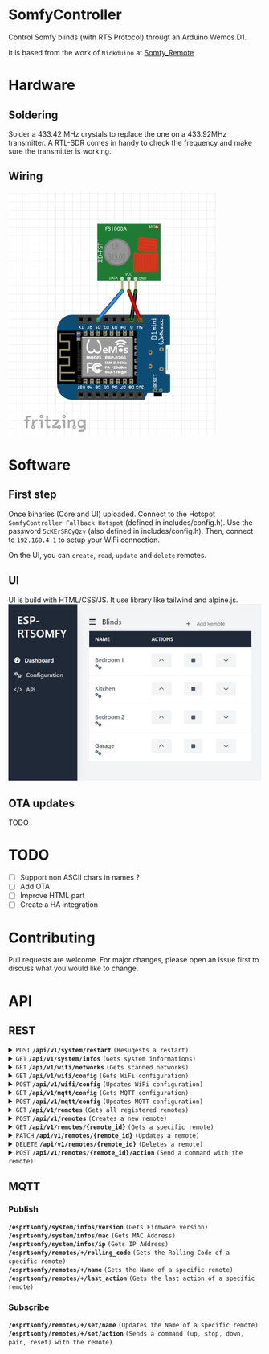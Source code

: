 # SomfyController
Control Somfy blinds (with RTS Protocol) througt an Arduino Wemos D1.

It is based from the work of `Nickduino` at [Somfy_Remote](https://github.com/Nickduino/Somfy_Remote)

# Hardware
## Soldering
Solder a 433.42 MHz crystals to replace the one on a 433.92MHz transmitter. A RTL-SDR comes in handy to check the frequency and make sure the transmitter is working.

## Wiring
![Wiring](./doc/wiring.jpg)

# Software
## First step
Once binaries (Core and UI) uploaded. Connect to the Hotspot `SomfyController Fallback Hotspot` (defined in includes/config.h). Use the password `5cKErSRCyQzy` (also defined in includes/config.h). Then, connect to `192.168.4.1` to setup your WiFi connection.

On the UI, you can `create`, `read`, `update` and `delete` remotes.

## UI
UI is build with HTML/CSS/JS. It use library like tailwind and alpine.js.
![UI](./doc/ui.jpg)

## OTA updates
TODO

# TODO
- [ ] Support non ASCII chars in names ?
- [ ] Add OTA
- [ ] Improve HTML part
- [ ] Create a HA integration

# Contributing
Pull requests are welcome. For major changes, please open an issue first to discuss what you would like to change.

# API
## REST

</details>

<details>
 <summary><code>POST</code> <code><b>/api/v1/system/restart</b></code> <code>(Resuqests a restart)</code></summary>

##### Parameters

> None

##### Responses

> | http code     | content-type                      | response                                                            |
> |---------------|-----------------------------------|---------------------------------------------------------------------|
> | `200`         | `application/json`                | `{"message":"Restart requested."}`                            |
> | `400`         | `application/json`                | `{"message":"error"}`                            |

##### Example cURL

> ```javascript
>  curl -X POST -H "application/x-www-form-urlencoded" http://192.168.4.1/api/v1/system/restart
> ```

</details>

<details>
 <summary><code>GET</code> <code><b>/api/v1/system/infos</b></code> <code>(Gets system informations)</code></summary>

##### Parameters

> None

##### Responses

> | http code     | content-type                      | response                                                            |
> |---------------|-----------------------------------|---------------------------------------------------------------------|
> | `200`         | `application/json`                | JSON string                                                         |

##### Example cURL

> ```javascript
>  curl -X GET -H "application/x-www-form-urlencoded" http://192.168.4.1/api/v1/system/infos
> ```

</details>

<details>
 <summary><code>GET</code> <code><b>/api/v1/wifi/networks</b></code> <code>(Gets scanned networks)</code></summary>

##### Parameters

> None

##### Responses

> | http code     | content-type                      | response                                                            |
> |---------------|-----------------------------------|---------------------------------------------------------------------|
> | `200`         | `application/json`                | JSON string                                                         |

##### Example cURL

> ```javascript
>  curl -X GET -H "application/x-www-form-urlencoded" http://192.168.4.1/api/v1/wifi/networks
> ```

</details>

<details>
 <summary><code>GET</code> <code><b>/api/v1/wifi/config</b></code> <code>(Gets WiFi configuration)</code></summary>

##### Parameters

> None

##### Responses

> | http code     | content-type                      | response                                                            |
> |---------------|-----------------------------------|---------------------------------------------------------------------|
> | `200`         | `application/json`                | JSON string                                                         |

##### Example cURL

> ```javascript
>  curl -X GET -H "application/x-www-form-urlencoded" http://192.168.4.1/api/v1/wifi/config
> ```

</details>

<details>
 <summary><code>POST</code> <code><b>/api/v1/wifi/config</b></code> <code>(Updates WiFi configuration)</code></summary>

##### Parameters

> | name      |  type      | data type               | description                                                           |
> |-----------|------------|-------------------------|-----------------------------------------------------------------------|
> | ssid      |  required  | string                  | The SSID of the network to connect  |
> | password  |  optional | string                  | The Password of the network to connect  |

##### Responses

> | http code     | content-type                      | response                                                            |
> |---------------|-----------------------------------|---------------------------------------------------------------------|
> | `200`         | `application/json`                | `{"ssid":"foo","password":"bar"}`                            |
> | `400`         | `application/json`                | `{"message":"error"}`                            |

##### Example cURL

> ```javascript
>  curl -X POST -H "application/x-www-form-urlencoded" -d "ssid=foo&password=bar" http://192.168.4.1/api/v1/wifi/config
> ```

</details>

<details>
 <summary><code>GET</code> <code><b>/api/v1/mqtt/config</b></code> <code>(Gets MQTT configuration)</code></summary>

##### Parameters

> None

##### Responses

> | http code     | content-type                      | response                                                            |
> |---------------|-----------------------------------|---------------------------------------------------------------------|
> | `200`         | `application/json`                | JSON string                                                         |

##### Example cURL

> ```javascript
>  curl -X GET -H "application/x-www-form-urlencoded" http://192.168.4.1/api/v1/mqtt/config
> ```

</details>

<details>
 <summary><code>POST</code> <code><b>/api/v1/mqtt/config</b></code> <code>(Updates MQTT configuration)</code></summary>

##### Parameters

> | name      |  type      | data type               | description                                                           |
> |-----------|------------|-------------------------|-----------------------------------------------------------------------|
> | enabled   |  required  | bool                  | Enable or not MQTT  |
> | broker    |  required  | string                | The MQTT server address  |
> | port      |  required  | int                   | The port of MQTT server  |
> | username  |  optional  | string                | Login to connect to the server  |
> | password  |  optional  | string                | Password to connect to the server  |

##### Responses

> | http code     | content-type                      | response                                                            |
> |---------------|-----------------------------------|---------------------------------------------------------------------|
> | `200`         | `application/json`                | `{"enabled":true, "broker": "", "port": 42, "username": "", "password":""}`                            |
> | `400`         | `application/json`                | `{"message":"error"}`                            |

##### Example cURL

> ```javascript
>  curl -X POST -H "application/x-www-form-urlencoded" -d "enabled=true&broker=bar&port=42&username=&password=" http://192.168.4.1/api/v1/mqtt/config
> ```

</details>

<details>
 <summary><code>GET</code> <code><b>/api/v1/remotes</b></code> <code>(Gets all registered remotes)</code></summary>

##### Parameters

> None

##### Responses

> | http code     | content-type                      | response                                                            |
> |---------------|-----------------------------------|---------------------------------------------------------------------|
> | `200`         | `application/json`                | JSON string                                                         |

##### Example cURL

> ```javascript
>  curl -X GET -H "application/x-www-form-urlencoded" http://192.168.4.1/api/v1/remotes
> ```

</details>

<details>
 <summary><code>POST</code> <code><b>/api/v1/remotes</b></code> <code>(Creates a new remote)</code></summary>

##### Parameters

> | name      |  type      | data type               | description                                                           |
> |-----------|------------|-------------------------|-----------------------------------------------------------------------|
> | name      |  required  | string                  | Name of the remote  |

##### Responses

> | http code     | content-type                      | response                                                            |
> |---------------|-----------------------------------|---------------------------------------------------------------------|
> | `201`         | `application/json`                | `{"name":"foo", "id": 42, "rolling_code": 42}`                            |
> | `400`         | `application/json`                | `{"message":"error"}`                            |

##### Example cURL

> ```javascript
>  curl -X POST -H "application/x-www-form-urlencoded" -d "name=foo" http://192.168.4.1/api/v1/remotes
> ```

</details>

<details>
 <summary><code>GET</code> <code><b>/api/v1/remotes/{remote_id}</b></code> <code>(Gets a specific remote)</code></summary>

##### Parameters

> None

##### Responses

> | http code     | content-type                      | response                                                            |
> |---------------|-----------------------------------|---------------------------------------------------------------------|
> | `200`         | `application/json`                | JSON string                                                         |
> | `400`         | `application/json`                | `{"message":"error"}`                            |

##### Example cURL

> ```javascript
>  curl -X GET -H "application/x-www-form-urlencoded" http://192.168.4.1/api/v1/remotes/0
> ```

</details>

<details>
 <summary><code>PATCH</code> <code><b>/api/v1/remotes/{remote_id}</b></code> <code>(Updates a remote)</code></summary>

##### Parameters

> | name          |  type      | data type               | description                                                           |
> |---------------|------------|-------------------------|-----------------------------------------------------------------------|
> | name          |  optional  | string                  | Name of the remote  |
> | rolling_code  |  optional  | int                  | Rolling code of the remote  (Not implemented yet) |

##### Responses

> | http code     | content-type                      | response                                                            |
> |---------------|-----------------------------------|---------------------------------------------------------------------|
> | `200`         | `application/json`                | `{"name":"foo", "id": 42, "rolling_code": 42}`                            |
> | `400`         | `application/json`                | `{"message":"error"}`                            |

##### Example cURL

> ```javascript
>  curl -X PATCH -H "application/x-www-form-urlencoded" -d "name=foo&rolling_code=0" http://192.168.4.1/api/v1/remotes/0
> ```

</details>

<details>
 <summary><code>DELETE</code> <code><b>/api/v1/remotes/{remote_id}</b></code> <code>(Deletes a remote)</code></summary>

##### Parameters

> None

##### Responses

> | http code     | content-type                      | response                                                            |
> |---------------|-----------------------------------|---------------------------------------------------------------------|
> | `200`         | `application/json`                | `{"name":"foo", "id": 42, "rolling_code": 42}`                            |
> | `400`         | `application/json`                | `{"message":"error"}`                            |

##### Example cURL

> ```javascript
>  curl -X DELETE -H "application/x-www-form-urlencoded" http://192.168.4.1/api/v1/remotes/0
> ```

</details>

<details>
 <summary><code>POST</code> <code><b>/api/v1/remotes/{remote_id}/action</b></code> <code>(Send a command with the remote)</code></summary>

##### Parameters

> | name      |  type      | data type               | description                                                           |
> |-----------|------------|-------------------------|-----------------------------------------------------------------------|
> | action    |  required  | string                  | Action to do. (up, down, stop, pair, reset)  |

##### Responses

> | http code     | content-type                      | response                                                            |
> |---------------|-----------------------------------|---------------------------------------------------------------------|
> | `200`         | `application/json`                | `{"message": "Command sent."}`                            |
> | `400`         | `application/json`                | `{"message":"error"}`                            |

##### Example cURL

> ```javascript
>  curl -X POST -H "application/x-www-form-urlencoded" -d "action=up" http://192.168.4.1/api/v1/remotes/0/action
> ```

</details>

## MQTT
### Publish
<summary><code><b>/esprtsomfy/system/infos/version</b></code> <code>(Gets Firmware version)</code></summary>
<summary><code><b>/esprtsomfy/system/infos/mac</b></code> <code>(Gets MAC Address)</code></summary>
<summary><code><b>/esprtsomfy/system/infos/ip</b></code> <code>(Gets IP Address)</code></summary>
<summary><code><b>/esprtsomfy/remotes/+/rolling_code</b></code> <code>(Gets the Rolling Code of a specific remote)</code></summary>
<summary><code><b>/esprtsomfy/remotes/+/name</b></code> <code>(Gets the Name of a specific remote)</code></summary>
<summary><code><b>/esprtsomfy/remotes/+/last_action</b></code> <code>(Gets the last action of a specific remote)</code></summary>

### Subscribe
<summary><code><b>/esprtsomfy/remotes/+/set/name</b></code> <code>(Updates the Name of a specific remote)</code></summary>
<summary><code><b>/esprtsomfy/remotes/+/set/action</b></code> <code>(Sends a command (up, stop, down, pair, reset) with the remote)</code></summary>
